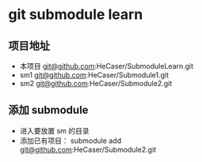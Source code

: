 # git submodule learn

## 项目地址
- 本项目 git@github.com:HeCaser/SubmoduleLearn.git
- sm1 git@github.com:HeCaser/Submodule1.git
- sm2 git@github.com:HeCaser/Submodule2.git

## 添加 submodule
 - 进入要放置 sm 的目录
 - 添加已有项目： submodule add git@github.com:HeCaser/Submodule2.git
 
 
 
